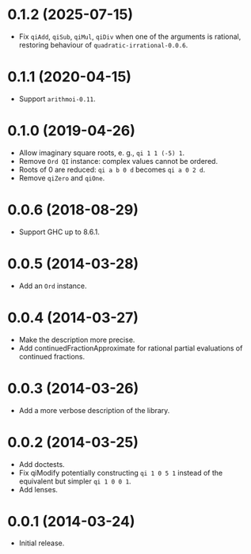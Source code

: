 # 0.1.2 (2025-07-15)

* Fix `qiAdd`, `qiSub`, `qiMul`, `qiDiv` when one of the arguments is rational, restoring behaviour of `quadratic-irrational-0.0.6`.

# 0.1.1 (2020-04-15)

* Support `arithmoi-0.11`.

# 0.1.0 (2019-04-26)

* Allow imaginary square roots, e. g., `qi 1 1 (-5) 1`.
* Remove `Ord QI` instance: complex values cannot be ordered.
* Roots of 0 are reduced: `qi a b 0 d` becomes `qi a 0 2 d`.
* Remove `qiZero` and `qiOne`.

# 0.0.6 (2018-08-29)

* Support GHC up to 8.6.1.

# 0.0.5 (2014-03-28)

* Add an `Ord` instance.

# 0.0.4 (2014-03-27)

* Make the description more precise.
* Add continuedFractionApproximate for rational partial evaluations of
  continued fractions.

# 0.0.3 (2014-03-26)

* Add a more verbose description of the library.

# 0.0.2 (2014-03-25)

* Add doctests.
* Fix qiModify potentially constructing `qi 1 0 5 1` instead of the equivalent
  but simpler `qi 1 0 0 1`.
* Add lenses.

# 0.0.1 (2014-03-24)

* Initial release.
